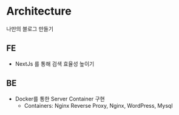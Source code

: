 # Architecture
나만의 블로그 만들기

## FE
- NextJs 를 통해 검색 효율성 높이기

## BE
- Docker를 통한 Server Container 구현
  - Containers: Nginx Reverse Proxy, Nginx, WordPress, Mysql

